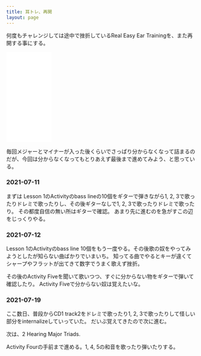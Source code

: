 ```yaml
---
title: 耳トレ、再開
layout: page
---
```

何度もチャレンジしては途中で挫折しているReal Easy Ear Trainingを、また再開する事にする。

<iframe style="width:120px;height:240px;" marginwidth="0" marginheight="0" scrolling="no" frameborder="0" src="//rcm-fe.amazon-adsystem.com/e/cm?lt1=_blank&bc1=000000&IS2=1&bg1=FFFFFF&fc1=000000&lc1=0000FF&t=karino203-22&language=en_US&o=9&p=8&l=as4&m=amazon&f=ifr&ref=as_ss_li_til&asins=188321761X&linkId=10e52b49508ce1c960f1064aada8b231"></iframe>

毎回メジャーとマイナーが入った後くらいでさっぱり分からなくなって詰まるのだが、今回は分からなくなってもとりあえず最後まで進めてみよう、と思っている。

### 2021-07-11

まずは Lesson 1のActivityのbass lineの10個をギターで弾きながら1, 2, 3で歌ったりドレミで歌ったりし、その後ギターなしで1, 2, 3で歌ったりドレミで歌ったり。
その都度自信の無い所はギターで確認。
あまり先に進むのを急がすこの辺をじっくりやる。

### 2021-07-12

Lesson 1のActivityのbass line 10個をもう一度やる。その後歌の奴をやってみようとしたが知らない曲ばかりでいまいち。
知ってる曲でやるとキーが違くてシャープやフラットが出てきて数字でうまく歌えず挫折。

その後のActivity Fiveを聞いて歌いつつ、すぐに分からない物をギターで弾いて確認したり。
Activity Fiveで分からない奴は覚えたいな。

### 2021-07-19

ここ数日、普段からCD1 track2をドレミで歌ったり1, 2, 3で歌ったりして怪しい部分をinternalizeしていっていた。
だいぶ覚えてきたので次に進む。

次は、2 Hearing Major Triads.

Activity Fourの手前まで進める。1, 4, 5の和音を歌ったり弾いたりする。
